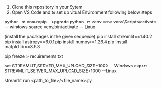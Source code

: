 1. Clone this repository in your Sytem
2. Open VS Code and to set up vitual Environment following below steps


python -m ensurepip --upgrade
python -m venv venv
        venv\Scripts\activate  -- windows
        source venv/bin/activate  -- Linux

(install the pacakages in the given sequence)
pip install streamlit==1.40.2
pip install astropy==6.0.1
pip install numpy==1.26.4
pip install matplotlib==3.9.3

pip freeze > requirements.txt

set STREAMLIT_SERVER_MAX_UPLOAD_SIZE=1000 -- Windows
export STREAMLIT_SERVER_MAX_UPLOAD_SIZE=1000 --Linux

streamlit run <path_to_file>/<file_name>.py